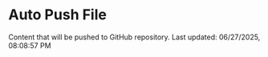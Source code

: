 # Auto Push File

Content that will be pushed to GitHub repository.
Last updated: 06/27/2025, 08:08:57 PM